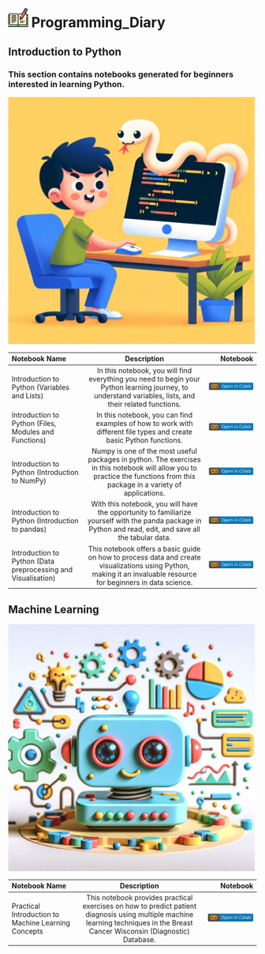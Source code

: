 #  <img src="imgs/writing.png" width="40" height="40"> Programming_Diary
## Introduction to Python
### This section contains notebooks generated for beginners interested in learning Python. 

<img src="imgs/DALLE2_Generate_PythonBeginner.png" width="500" height="500">

| Notebook Name | Description | Notebook |
| :--- | :---: | ---: |
| Introduction to Python (Variables and Lists) | In this notebook, you will find everything you need to begin your Python learning journey, to understand variables, lists, and their related functions. | [![](imgs/colab.svg)](https://colab.research.google.com/drive/1xc37x1XpbHd_HhnrUj25wzpTEYES8mFb?usp=sharing)
| Introduction to Python (Files, Modules and Functions) | In this notebook, you can find examples of how to work with different file types and create basic Python functions. | [![colab](imgs/colab.svg)](https://colab.research.google.com/drive/1_T_LcCXOkHdVRghm8JHiAojGTA8A1IcU?usp=sharing)
| Introduction to Python (Introduction to NumPy) | Numpy is one of the most useful packages in python. The exercises in this notebook will allow you to practice the functions from this package in a variety of applications. | [![](imgs/colab.svg)](https://colab.research.google.com/drive/1G7Rfw_rEziq7A83seukxQ2Taw1Cp6w1q?usp=sharing)
| Introduction to Python (Introduction to pandas) | With this notebook, you will have the opportunity to familiarize yourself with the panda package in Python and read, edit, and save all the tabular data. | [![](imgs/colab.svg)](https://colab.research.google.com/drive/1G7Rfw_rEziq7A83seukxQ2Taw1Cp6w1q?usp=sharing)
| Introduction to Python (Data preprocessing and Visualisation) | This notebook offers a basic guide on how to process data and create visualizations using Python, making it an invaluable resource for beginners in data science. | [![](imgs/colab.svg)](https://colab.research.google.com/drive/1d3HpSD7P17f1q-nNSwB9obBf2pRotwbn?usp=sharing)

## Machine Learning

<img src="imgs/DALLE2_Generated_MachineLearning.png" width="500" height="500">

| Notebook Name | Description | Notebook |
| :--- | :---: | ---: |
| Practical Introduction to Machine Learning Concepts | This notebook provides practical exercises on how to predict patient diagnosis using multiple machine learning techniques in the Breast Cancer Wisconsin (Diagnostic) Database. | [![](imgs/colab.svg)](https://colab.research.google.com/drive/1mxSKpMEZz8H1v3snayvqEEmZYn0OyIn0?usp=sharing)



